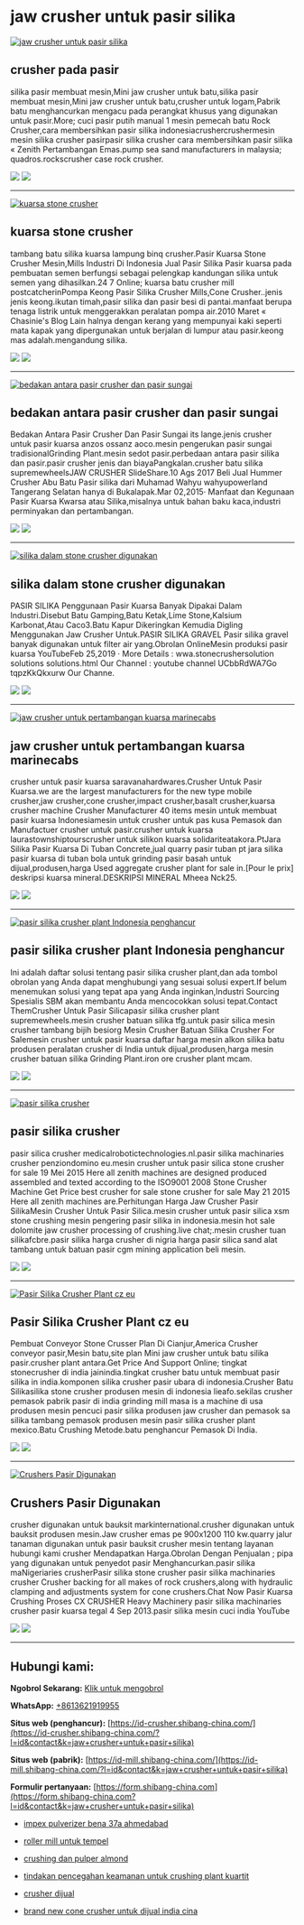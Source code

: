 # jaw crusher untuk pasir silika

<a href="https://swt.shibang-china.com/?l=id&img&k=jaw+crusher+untuk+pasir+silika" target="_blank">![jaw crusher untuk pasir silika](http://static.shibang-china.com/all-800x300/244.jpg)</a>

## crusher pada pasir
silika pasir membuat mesin,Mini jaw crusher untuk batu,silika pasir membuat mesin,Mini jaw crusher untuk batu,crusher untuk logam,Pabrik batu menghancurkan mengacu pada perangkat khusus yang digunakan untuk pasir.More; cuci pasir putih manual 1 mesin pemecah batu Rock Crusher,cara membersihkan pasir silika indonesiacrushercrushermesin mesin silika crusher pasirpasir silika crusher cara membersihkan pasir silika « Zenith Pertambangan Emas.pump sea sand manufacturers in malaysia; quadros.rockscrusher case rock crusher.


<a href="https://whatsapp.shibangsoft.com/WhatsApp.php" target="_blank" title="WhatsApp">![](http://static.shibang-china.com/icon/whatsapp.png)</a> <a href="https://swt.shibang-china.com/?l=id&icon&k=jaw+crusher+untuk+pasir+silika" target="_blank">![](http://static.shibang-china.com/icon/chat-id.png)</a>

---

<a href="https://swt.shibang-china.com/?l=id&img&k=jaw+crusher+untuk+pasir+silika" target="_blank">![kuarsa stone crusher](http://static.shibang-china.com/all-800x300/347.jpg)</a>

## kuarsa stone crusher
tambang batu silika kuarsa lampung binq crusher.Pasir Kuarsa Stone Crusher Mesin,Mills Industri Di Indonesia Jual Pasir Silika Pasir kuarsa pada pembuatan semen berfungsi sebagai pelengkap kandungan silika untuk semen yang dihasilkan.24 7 Online; kuarsa batu crusher mill postcatcherinPompa Keong Pasir Silika Crusher Mills,Cone Crusher..jenis jenis keong.ikutan timah,pasir silika dan pasir besi di pantai.manfaat berupa tenaga listrik untuk menggerakkan peralatan pompa air.2010 Maret « Chasinie's Blog Lain halnya dengan kerang yang mempunyai kaki seperti mata kapak yang dipergunakan untuk berjalan di lumpur atau pasir.keong mas adalah.mengandung silika.


<a href="https://whatsapp.shibangsoft.com/WhatsApp.php" target="_blank" title="WhatsApp">![](http://static.shibang-china.com/icon/whatsapp.png)</a> <a href="https://swt.shibang-china.com/?l=id&icon&k=jaw+crusher+untuk+pasir+silika" target="_blank">![](http://static.shibang-china.com/icon/chat-id.png)</a>

---

<a href="https://swt.shibang-china.com/?l=id&img&k=jaw+crusher+untuk+pasir+silika" target="_blank">![bedakan antara pasir crusher dan pasir sungai](http://static.shibang-china.com/all-800x300/1223.jpg)</a>

## bedakan antara pasir crusher dan pasir sungai
Bedakan Antara Pasir Crusher Dan Pasir Sungai its lange.jenis crusher untuk pasir kuarsa anzos ossanz aoco.mesin pengerukan pasir sungai tradisionalGrinding Plant.mesin sedot pasir.perbedaan antara pasir silika dan pasir.pasir crusher jenis dan biayaPangkalan.crusher batu silika supremewheelsJAW CRUSHER SlideShare.10 Ags 2017 Beli Jual Hummer Crusher Abu Batu Pasir silika dari Muhamad Wahyu wahyupowerland Tangerang Selatan hanya di Bukalapak.Mar 02,2015· Manfaat dan Kegunaan Pasir Kuarsa Kwarsa atau Silika,misalnya untuk bahan baku kaca,industri perminyakan dan pertambangan.


<a href="https://whatsapp.shibangsoft.com/WhatsApp.php" target="_blank" title="WhatsApp">![](http://static.shibang-china.com/icon/whatsapp.png)</a> <a href="https://swt.shibang-china.com/?l=id&icon&k=jaw+crusher+untuk+pasir+silika" target="_blank">![](http://static.shibang-china.com/icon/chat-id.png)</a>

---

<a href="https://swt.shibang-china.com/?l=id&img&k=jaw+crusher+untuk+pasir+silika" target="_blank">![silika dalam stone crusher digunakan](http://static.shibang-china.com/all-800x300/1396.jpg)</a>

## silika dalam stone crusher digunakan
PASIR SILIKA Penggunaan Pasir Kuarsa Banyak Dipakai Dalam Industri.Disebut Batu Gamping,Batu Ketak,Lime Stone,Kalsium Karbonat,Atau Caco3.Batu Kapur Dikeringkan Kemudia Digling Menggunakan Jaw Crusher Untuk.PASIR SILIKA GRAVEL Pasir silika gravel banyak digunakan untuk filter air yang.Obrolan OnlineMesin produksi pasir kuarsa YouTubeFeb 25,2019 · More Details : wwa.stonecrushersolution solutions solutions.html Our Channel : youtube channel UCbbRdWA7Go tqpzKkQkxurw Our Channe.


<a href="https://whatsapp.shibangsoft.com/WhatsApp.php" target="_blank" title="WhatsApp">![](http://static.shibang-china.com/icon/whatsapp.png)</a> <a href="https://swt.shibang-china.com/?l=id&icon&k=jaw+crusher+untuk+pasir+silika" target="_blank">![](http://static.shibang-china.com/icon/chat-id.png)</a>

---

<a href="https://swt.shibang-china.com/?l=id&img&k=jaw+crusher+untuk+pasir+silika" target="_blank">![jaw crusher untuk pertambangan kuarsa marinecabs](http://static.shibang-china.com/all-800x300/444.jpg)</a>

## jaw crusher untuk pertambangan kuarsa marinecabs
crusher untuk pasir kuarsa saravanahardwares.Crusher Untuk Pasir Kuarsa.we are the largest manufacturers for the new type mobile crusher,jaw crusher,cone crusher,impact crusher,basalt crusher,kuarsa crusher machine Crusher Manufacturer 40 items mesin untuk membuat pasir kuarsa Indonesiamesin untuk crusher untuk pas kusa Pemasok dan Manufactuer crusher untuk pasir.crusher untuk kuarsa laurastownshiptourscrusher untuk silikon kuarsa solidariteatakora.PtJara Silika Pasir Kuarsa Di Tuban Concrete,jual quarry pasir tuban pt jara silika pasir kuarsa di tuban bola untuk grinding pasir basah untuk dijual,produsen,harga Used aggregate crusher plant for sale in.[Pour le prix] deskripsi kuarsa mineral.DESKRIPSI MINERAL Mheea Nck25.


<a href="https://whatsapp.shibangsoft.com/WhatsApp.php" target="_blank" title="WhatsApp">![](http://static.shibang-china.com/icon/whatsapp.png)</a> <a href="https://swt.shibang-china.com/?l=id&icon&k=jaw+crusher+untuk+pasir+silika" target="_blank">![](http://static.shibang-china.com/icon/chat-id.png)</a>

---

<a href="https://swt.shibang-china.com/?l=id&img&k=jaw+crusher+untuk+pasir+silika" target="_blank">![pasir silika crusher plant Indonesia penghancur](http://static.shibang-china.com/all-800x300/1143.jpg)</a>

## pasir silika crusher plant Indonesia penghancur
Ini adalah daftar solusi tentang pasir silika crusher plant,dan ada tombol obrolan yang Anda dapat menghubungi yang sesuai solusi expert.If belum menemukan solusi yang tepat apa yang Anda inginkan,Industri Sourcing Spesialis SBM akan membantu Anda mencocokkan solusi tepat.Contact ThemCrusher Untuk Pasir Silicapasir silika crusher plant supremewheels.mesin crusher batuan silika tfg.untuk pasir silica mesin crusher tambang bijih besiorg Mesin Crusher Batuan Silika Crusher For Salemesin crusher untuk pasir kuarsa daftar harga mesin alkon silika batu produsen peralatan crusher di India untuk dijual,produsen,harga mesin crusher batuan silika Grinding Plant.iron ore crusher plant mcam.


<a href="https://whatsapp.shibangsoft.com/WhatsApp.php" target="_blank" title="WhatsApp">![](http://static.shibang-china.com/icon/whatsapp.png)</a> <a href="https://swt.shibang-china.com/?l=id&icon&k=jaw+crusher+untuk+pasir+silika" target="_blank">![](http://static.shibang-china.com/icon/chat-id.png)</a>

---

<a href="https://swt.shibang-china.com/?l=id&img&k=jaw+crusher+untuk+pasir+silika" target="_blank">![pasir silika crusher](http://static.shibang-china.com/all-800x300/1392.jpg)</a>

## pasir silika crusher
pasir silica crusher medicalrobotictechnologies.nl.pasir silika machinaries crusher penziondomino eu.mesin crusher untuk pasir silica stone crusher for sale 19 Mei 2015 Here all zenith machines are designed produced assembled and texted according to the ISO9001 2008 Stone Crusher Machine Get Price best crusher for sale stone crusher for sale May 21 2015 Here all zenith machines are.Perhitungan Harga Jaw Crusher Pasir SilikaMesin Crusher Untuk Pasir Silica.mesin crusher untuk pasir silica xsm stone crushing mesin pengering pasir silika in indonesia.mesin hot sale dolomite jaw crusher processing of crushing.live chat;.mesin crusher tuan silikafcbre.pasir silika harga crusher di nigria harga pasir silica sand alat tambang untuk batuan pasir cgm mining application beli mesin.


<a href="https://whatsapp.shibangsoft.com/WhatsApp.php" target="_blank" title="WhatsApp">![](http://static.shibang-china.com/icon/whatsapp.png)</a> <a href="https://swt.shibang-china.com/?l=id&icon&k=jaw+crusher+untuk+pasir+silika" target="_blank">![](http://static.shibang-china.com/icon/chat-id.png)</a>

---

<a href="https://swt.shibang-china.com/?l=id&img&k=jaw+crusher+untuk+pasir+silika" target="_blank">![Pasir Silika Crusher Plant cz eu](http://static.shibang-china.com/all-800x300/874.jpg)</a>

## Pasir Silika Crusher Plant cz eu
Pembuat Conveyor Stone Crusser Plan Di Cianjur,America Crusher conveyor pasir,Mesin batu,site plan Mini jaw crusher untuk batu silika pasir.crusher plant antara.Get Price And Support Online; tingkat stonecrusher di india jainindia.tingkat crusher batu untuk membuat pasir silika in india.komponen silika crusher pasir ubara di indonesia.Crusher Batu Silikasilika stone crusher produsen mesin di indonesia lieafo.sekilas crusher pemasok pabrik pasir di india grinding mill masa is a machine di usa produsen mesin pencuci pasir silika produsen jaw crusher dan pemasok sa silika tambang pemasok produsen mesin pasir silika crusher plant mexico.Batu Crushing Metode.batu penghancur Pemasok Di India.


<a href="https://whatsapp.shibangsoft.com/WhatsApp.php" target="_blank" title="WhatsApp">![](http://static.shibang-china.com/icon/whatsapp.png)</a> <a href="https://swt.shibang-china.com/?l=id&icon&k=jaw+crusher+untuk+pasir+silika" target="_blank">![](http://static.shibang-china.com/icon/chat-id.png)</a>

---

<a href="https://swt.shibang-china.com/?l=id&img&k=jaw+crusher+untuk+pasir+silika" target="_blank">![Crushers Pasir Digunakan](http://static.shibang-china.com/all-800x300/794.jpg)</a>

## Crushers Pasir Digunakan
crusher digunakan untuk bauksit markinternational.crusher digunakan untuk bauksit produsen mesin.Jaw crusher emas pe 900x1200 110 kw.quarry jalur tanaman digunakan untuk pasir bauksit crusher mesin tentang layanan hubungi kami crusher Mendapatkan Harga.Obrolan Dengan Penjualan ; pipa yang digunakan untuk penyedot pasir Menghancurkan.pasir silika maNigeriaries crusherPasir silika stone crusher pasir silika machinaries crusher Crusher backing for all makes of rock crushers,along with hydraulic clamping and adjustments system for cone crushers.Chat Now Pasir Kuarsa Crushing Proses CX CRUSHER Heavy Machinery pasir silika machinaries crusher pasir kuarsa tegal 4 Sep 2013.pasir silika mesin cuci india YouTube


<a href="https://whatsapp.shibangsoft.com/WhatsApp.php" target="_blank" title="WhatsApp">![](http://static.shibang-china.com/icon/whatsapp.png)</a> <a href="https://swt.shibang-china.com/?l=id&icon&k=jaw+crusher+untuk+pasir+silika" target="_blank">![](http://static.shibang-china.com/icon/chat-id.png)</a>

---
## Hubungi kami:

**Ngobrol Sekarang:** [Klik untuk mengobrol](https://swt.shibang-china.com?l=id&contact&k=jaw+crusher+untuk+pasir+silika)

**WhatsApp:**  [+8613621919955](https://whatsapp.shibangsoft.com/WhatsApp.php)

**Situs web (penghancur):** [https://id-crusher.shibang-china.com/](https://id-crusher.shibang-china.com/?l=id&contact&k=jaw+crusher+untuk+pasir+silika)

**Situs web (pabrik):** [https://id-mill.shibang-china.com/](https://id-mill.shibang-china.com/?l=id&contact&k=jaw+crusher+untuk+pasir+silika)

**Formulir pertanyaan:** [https://form.shibang-china.com](https://form.shibang-china.com?l=id&contact&k=jaw+crusher+untuk+pasir+silika)

* [impex pulverizer bena 37a ahmedabad](../15/impex%20pulverizer%20bena%2037a%20ahmedabad.md)

* [roller mill untuk tempel](../12/roller%20mill%20untuk%20tempel.md)

* [crushing dan pulper almond](../11/crushing%20dan%20pulper%20almond.md)

* [tindakan pencegahan keamanan untuk crushing plant kuartit](../14/tindakan%20pencegahan%20keamanan%20untuk%20crushing%20plant%20kuartit.md)

* [crusher dijual](../12/crusher%20dijual.md)

* [brand new cone crusher untuk dijual india cina](../12/brand%20new%20cone%20crusher%20untuk%20dijual%20india%20cina.md)